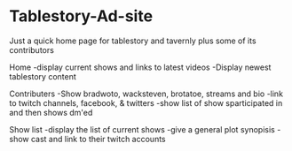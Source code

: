 # Tablestory-Ad-site
Just a quick home page for tablestory and tavernly plus some of its contributors


Home
-display current shows and links to latest videos
-Display newest tablestory content

Contributers
-Show bradwoto, wacksteven, brotatoe, streams and bio
-link to twitch channels, facebook, & twitters
-show list of show sparticipated in and then shows dm'ed

Show list
-display the list of current shows
-give a general plot synopisis
-show cast and link to their twitch accounts
